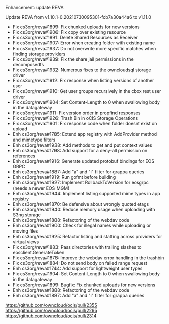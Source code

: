 Enhancement: update REVA

Update REVA from v1.10.1-0.20210730095301-fcb7a30a44a6 to v1.11.0
* Fix cs3org/reva#1899: Fix chunked uploads for new versions
* Fix cs3org/reva#1906: Fix copy over existing resource
* Fix cs3org/reva#1891: Delete Shared Resources as Receiver
* Fix cs3org/reva#1907: Error when creating folder with existing name
* Fix cs3org/reva#1937: Do not overwrite more specific matches when finding storage providers
* Fix cs3org/reva#1939: Fix the share jail permissions in the decomposedfs
* Fix cs3org/reva#1932: Numerous fixes to the owncloudsql storage driver
* Fix cs3org/reva#1912: Fix response when listing versions of another user
* Fix cs3org/reva#1910: Get user groups recursively in the cbox rest user driver
* Fix cs3org/reva#1904: Set Content-Length to 0 when swallowing body in the datagateway
* Fix cs3org/reva#1911: Fix version order in propfind responses
* Fix cs3org/reva#1926: Trash Bin in oCIS Storage Operations
* Fix cs3org/reva#1901: Fix response code when folder doesnt exist on upload
* Enh cs3org/reva#1785: Extend app registry with AddProvider method and mimetype filters
* Enh cs3org/reva#1938: Add methods to get and put context values
* Enh cs3org/reva#1798: Add support for a deny-all permission on references
* Enh cs3org/reva#1916: Generate updated protobuf bindings for EOS GRPC
* Enh cs3org/reva#1887: Add "a" and "l" filter for grappa queries
* Enh cs3org/reva#1919: Run gofmt before building
* Enh cs3org/reva#1927: Implement RollbackToVersion for eosgrpc (needs a newer EOS MGM)
* Enh cs3org/reva#1944: Implement listing supported mime types in app registry
* Enh cs3org/reva#1870: Be defensive about wrongly quoted etags
* Enh cs3org/reva#1940: Reduce memory usage when uploading with S3ng storage
* Enh cs3org/reva#1888: Refactoring of the webdav code
* Enh cs3org/reva#1900: Check for illegal names while uploading or moving files
* Enh cs3org/reva#1925: Refactor listing and statting across providers for virtual views
* Fix cs3org/reva#1883: Pass directories with trailing slashes to eosclient.GenerateToken
* Fix cs3org/reva#1878: Improve the webdav error handling in the trashbin
* Fix cs3org/reva#1884: Do not send body on failed range request
* Enh cs3org/reva#1744: Add support for lightweight user types
* Fix cs3org/reva#1904: Set Content-Length to 0 when swallowing body in the datagateway
* Fix cs3org/reva#1899: Bugfix: Fix chunked uploads for new versions
* Enh cs3org/reva#1888: Refactoring of the webdav code
* Enh cs3org/reva#1887: Add "a" and "l" filter for grappa queries

https://github.com/owncloud/ocis/pull/2355
https://github.com/owncloud/ocis/pull/2295
https://github.com/owncloud/ocis/pull/2314
